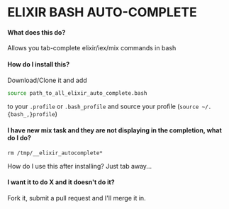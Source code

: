 ELIXIR BASH AUTO-COMPLETE
=========================

#### What does this do?
Allows you tab-complete elixir/iex/mix commands in bash

#### How do I install this?
Download/Clone it and add

```bash
source path_to_all_elixir_auto_complete.bash
```

to your `.profile` or `.bash_profile` and source your profile (`source ~/.{bash_,}profile`)

#### I have new mix task and they are not displaying in the completion, what do I do?

`rm /tmp/__elixir_autocomplete*`

How do I use this after installing? Just tab away...

#### I want it to do X and it doesn't do it?

Fork it, submit a pull request and I'll merge it in.
